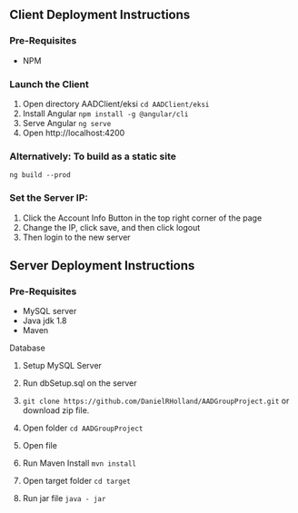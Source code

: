 ## Client Deployment Instructions

### Pre-Requisites
- NPM

### Launch the Client

1. Open directory AADClient/eksi `cd AADClient/eksi`
2. Install Angular `npm install -g @angular/cli`
3. Serve Angular `ng serve`
4. Open http://localhost:4200

### Alternatively: To build as a static site
`ng build --prod`

### Set the Server IP:

1. Click the Account Info Button in the top right corner of the page
2. Change the IP, click save, and then click logout
3. Then login to the new server 


## Server Deployment Instructions
### Pre-Requisites

- MySQL server
- Java jdk 1.8
- Maven

Database

1. Setup MySQL Server
2. Run dbSetup.sql on the server

1. `git clone https://github.com/DanielRHolland/AADGroupProject.git` or download zip file.
2. Open folder `cd AADGroupProject`
3. Open file 
4. Run Maven Install `mvn install`
5. Open target folder `cd target`
6. Run jar file `java - jar `


